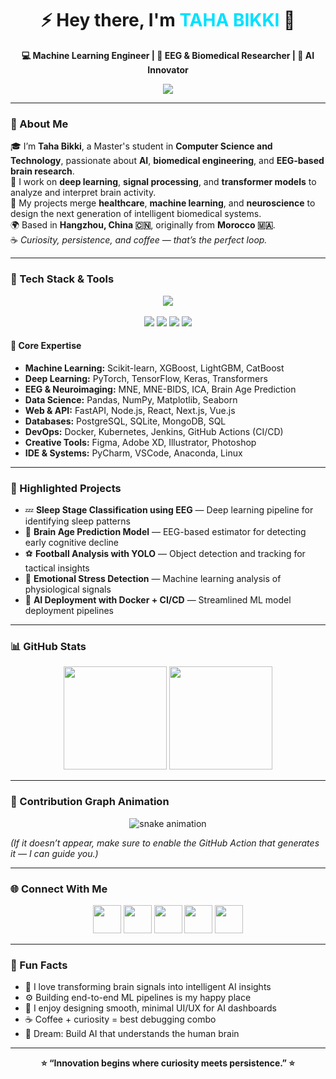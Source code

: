 <h1 align="center">⚡ Hey there, I'm <span style="color:#00E0FF;">TAHA BIKKI</span> 👋</h1>

<p align="center">
  <b>💻 Machine Learning Engineer | 🧠 EEG & Biomedical Researcher | 🚀 AI Innovator</b>
</p>

<p align="center">
  <img src="https://readme-typing-svg.herokuapp.com?font=Fira+Code&duration=3000&pause=1000&color=00E0FF&center=true&vCenter=true&width=750&lines=Deep+Learning+%7C+Machine+Learning;EEG+Signal+Processing+%26+Brain+Age+Estimation;AI+for+Healthcare+%26+Neuroscience;Docker+%7C+Kubernetes+%7C+CI%2FCD+Pipelines;Always+Exploring+New+Technologies!">
</p>

---

### 🌟 About Me

🎓 I’m **Taha Bikki**, a Master's student in **Computer Science and Technology**, passionate about **AI**, **biomedical engineering**, and **EEG-based brain research**.  
🧠 I work on **deep learning**, **signal processing**, and **transformer models** to analyze and interpret brain activity.  
🚀 My projects merge **healthcare**, **machine learning**, and **neuroscience** to design the next generation of intelligent biomedical systems.  
🌍 Based in **Hangzhou, China 🇨🇳**, originally from **Morocco 🇲🇦**.  
☕ *Curiosity, persistence, and coffee — that’s the perfect loop.*

---

### 🚀 Tech Stack & Tools

<p align="center">
  <img src="https://skillicons.dev/icons?i=python,pytorch,tensorflow,keras,sklearn,numpy,pandas,matplotlib,seaborn,fastapi,sql,sqlite,postgresql,mongodb,nodejs,react,nextjs,vue,html,css,bootstrap,wordpress,docker,kubernetes,git,github,linux,vscode,pycharm,anaconda,figma,xd,ai,ps" /><br><br>
  
  <img src="https://img.shields.io/badge/MNE-EEG%20Analysis-blue?style=for-the-badge&logo=brain&logoColor=white" />
  <img src="https://img.shields.io/badge/MNE--BIDS-Neuroimaging%20Data%20Pipeline-%23FF007F?style=for-the-badge" />
  <img src="https://img.shields.io/badge/CI%2FCD-GitHub%20Actions%20%7C%20Jenkins%20%7C%20Docker%20%7C%20Kubernetes-blueviolet?style=for-the-badge&logo=docker" />
  <img src="https://img.shields.io/badge/HuggingFace-Transformers-%23FFCC00?style=for-the-badge&logo=huggingface&logoColor=black" />
</p>

#### 🧠 Core Expertise
- **Machine Learning:** Scikit-learn, XGBoost, LightGBM, CatBoost  
- **Deep Learning:** PyTorch, TensorFlow, Keras, Transformers  
- **EEG & Neuroimaging:** MNE, MNE-BIDS, ICA, Brain Age Prediction  
- **Data Science:** Pandas, NumPy, Matplotlib, Seaborn  
- **Web & API:** FastAPI, Node.js, React, Next.js, Vue.js  
- **Databases:** PostgreSQL, SQLite, MongoDB, SQL  
- **DevOps:** Docker, Kubernetes, Jenkins, GitHub Actions (CI/CD)  
- **Creative Tools:** Figma, Adobe XD, Illustrator, Photoshop  
- **IDE & Systems:** PyCharm, VSCode, Anaconda, Linux  

---

### 🧩 Highlighted Projects

- 💤 **Sleep Stage Classification using EEG** — Deep learning pipeline for identifying sleep patterns  
- 🧓 **Brain Age Prediction Model** — EEG-based estimator for detecting early cognitive decline  
- ⚽ **Football Analysis with YOLO** — Object detection and tracking for tactical insights  
- 🧬 **Emotional Stress Detection** — Machine learning analysis of physiological signals  
- 🐳 **AI Deployment with Docker + CI/CD** — Streamlined ML model deployment pipelines  

---

### 📊 GitHub Stats

<p align="center">
  <img height="165em" src="https://github-readme-stats.vercel.app/api?username=TahaBikki&show_icons=true&theme=tokyonight&hide_border=true" />
  <img height="165em" src="https://github-readme-stats.vercel.app/api/top-langs/?username=TahaBikki&layout=compact&theme=tokyonight&hide_border=true" />
</p>

---

### 🐍 Contribution Graph Animation

<p align="center">
  <img src="https://raw.githubusercontent.com/TahaBikki/TahaBikki/output/github-contribution-grid-snake-dark.svg" alt="snake animation" />
</p>

*(If it doesn’t appear, make sure to enable the GitHub Action that generates it — I can guide you.)*

---

### 🌐 Connect With Me

<p align="center">
  <a href="mailto:tahabikki00@gmail.com"><img src="https://skillicons.dev/icons?i=gmail" width="45px" /></a>
  <a href="https://www.linkedin.com/in/taha-bikki/en"><img src="https://skillicons.dev/icons?i=linkedin" width="45px" /></a>
  <a href="https://github.com/TahaBikki"><img src="https://skillicons.dev/icons?i=github" width="45px" /></a>
  <a href="https://www.kaggle.com/tahabikki"><img src="https://cdn.jsdelivr.net/gh/devicons/devicon/icons/kaggle/kaggle-original.svg" width="45px" /></a>
  <a href="https://enxiy.com"><img src="https://skillicons.dev/icons?i=wordpress" width="45px" /></a>
</p>

---

### 🎵 Fun Facts
- 🧩 I love transforming brain signals into intelligent AI insights  
- ⚙️ Building end-to-end ML pipelines is my happy place  
- 🎨 I enjoy designing smooth, minimal UI/UX for AI dashboards  
- ☕ Coffee + curiosity = best debugging combo  
- 🌌 Dream: Build AI that understands the human brain  

---

<p align="center">
  <b>⭐ “Innovation begins where curiosity meets persistence.” ⭐</b>
</p>
